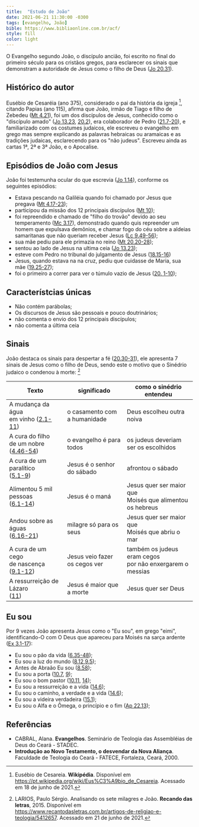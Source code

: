 ```yaml
---
title:  "Estudo de João"
date: 2021-06-21 11:30:00 -0300
tags: [evangelho, João]
bible: https://www.bibliaonline.com.br/acf/
style: fill
color: light
---
```


O Evangelho segundo João, o discípulo ancião, foi escrito no final do primeiro século para os cristãos gregos, para esclarecer os sinais que demonstram a autoridade de Jesus como o filho de Deus ([Jo 20.31]({{page.bible}}jo/20/31)).

## Histórico do autor

Eusébio de Cesaréia (ano 375), considerado o pai da história da igreja [^1], citando Papias (ano 115), afirma que João, irmão de Tiago e filho de Zebedeu ([Mt 4.21]({{page.bible}}mt/4/21)), foi um dos discípulos de Jesus, conhecido como o "discípulo amado" ([Jo 13.23]({{page.bible}}jo/13/23), [20.2]({{page.bible}}jo/20/2)), era colaborador de Pedro ([21.7-20]({{page.bible}}jo/21/7-20)), e familiarizado com os costumes judaicos, ele escreveu o evangelho em grego mas sempre explicando as palavras hebraicas ou aramaicas e as tradições judaicas, esclarecendo para os "não judeus". Escreveu ainda as cartas 1ª, 2ª e 3ª João, e o Apocalise.

## Episódios de João com Jesus

João foi testemunha ocular do que escrevia ([Jo 1.14]({{page.bible}}jo/1/14)), conforme os seguintes episódios:

- Estava pescando na Galiléia quando foi chamado por Jesus que pregava ([Mt 4.17-23]({{page.bible}}mt/20/20-23));
- participou da missão dos 12 principais discípulos ([Mt 10]({{page.bible}}mt/10));
- foi repreendido e chamado de "filho do trovão" devido ao seu temperamento ([Mc 3.17]({{page.bible}}mc/3/17)), demonstrado quando quis repreender um homem que expulsava demônios, e chamar fogo do céu sobre a aldeias samaritanas que não queriam receber Jesus ([Lc 9.49-56]({{page.bible}}lc/9/49-56));
- sua mãe pediu para ele primazia no reino ([Mt 20.20-28]({{page.bible}}mt/20/20-28));
- sentou ao lado de Jesus na ultima ceia ([Jo 13.23]({{page.bible}}jo/13/23));
- esteve com Pedro no tribunal do julgamento de Jesus ([18.15-16]({{page.bible}}jo/18/15-16))
- Jesus, quando estava na na cruz, pediu que cuidasse de Maria, sua mãe ([19.25-27]({{page.bible}}jo/19/25-27));
- foi o primeiro a correr para ver o túmulo vazio de Jesus ([20. 1-10]({{page.bible}}jo/20/1-10));

## Característcias únicas

- Não contém parábolas;
- Os discursos de Jesus são pessoais e pouco doutrinários;
- não comenta o envio dos 12 principais discípulos;
- não comenta a última ceia

## Sinais

João destaca os sinais para despertar a fé ([20.30-31]({{page.bible}}jo/20/30-31)),
ele apresenta 7 sinais de Jesus como o filho de Deus, sendo este o motivo que o Sinédrio judaico o condenou à morte: [^2]

Texto | significado | como o sinédrio entendeu
---------|----------|---------
 A mudança da água<br/> em vinho ([2.1-11]({{page.bible}}jo/2/1-11))| o casamento com<br/> a humanidade | Deus escolheu outra noiva
 A cura do filho<br/> de um nobre ([4.46-54]({{page.bible}}jo/4/46-54)) | o evangelho é para todos | os judeus deveriam<br/> ser os escolhidos
 A cura de um paralítico<br/>  ([5.1-9]({{page.bible}}jo/5/1-9)) | Jesus é o senhor<br/> do sábado | afrontou o sábado
 Alimentou 5 mil pessoas<br/>  ([6.1-14]({{page.bible}}jo/6/1-14)) | Jesus é o maná | Jesus quer ser maior que<br/> Moisés que alimentou os hebreus
 Andou sobre as águas<br/>  ([6.16-21]({{page.bible}}jo/6/16-21)) | milagre só para os seus | Jesus quer ser maior que<br/> Moisés que abriu o mar
 A cura de um cego<br/> de nascença ([9.1-12]({{page.bible}}jo/9.1-12)) | Jesus veio fazer<br/> os cegos ver | também os judeus eram cegos<br/>por não enxergarem o messias
 A ressurreição de Lázaro<br/>  ([11]({{page.bible}}jo/11)) | Jesus é maior que a morte | Jesus quer ser Deus

## Eu sou

Por 9 vezes João apresenta Jesus como o "Eu sou", em grego "eimi", identificando-O com O Deus que apareceu para Moisés na sarça ardente ([Ex 3.1-17]({{page.bible}}ex/3/1-17)):

- Eu sou o pão da vida ([6.35-48]({{page.bible}}jo/6/35-48));
- Eu sou a luz do mundo ([8.12]({{page.bible}}jo/8/12),[9.5]({{page.bible}}jo/9/5));
- Antes de Abraão Eu sou ([8.58]({{page.bible}}jo/8/58));
- Eu sou a porta ([10.7]({{page.bible}}jo/10/7), [9]({{page.bible}}jo/10/9));
- Eu sou o bom pastor ([10.11]({{page.bible}}jo/10/11), [14]({{page.bible}}jo/10/14));
- Eu sou a ressurreição e a vida ([14.6]({{page.bible}}jo/14/6));
- Eu sou o caminho, a verdade e a vida ([14.6]({{page.bible}}jo/14/6));
- Eu sou a videira verdadeira ([15.1]({{page.bible}}jo/15/1));
- Eu sou o Alfa e o Ômega, o princípio e o fim ([Ap 22.13]({{page.bible}}ap/22/13));

## Referências

- CABRAL, Alana. **Evangelhos**. Seminário de Teologia das Assembléias de Deus do Ceará - STADEC.
- **Introdução ao Novo Testamento, o desvendar da Nova Aliança**. Faculdade de Teologia do Ceará - FATECE, Fortaleza, Ceará, 2000.

[^1]: Eusébio de Cesareia. **Wikipédia**. Disponível em <https://pt.wikipedia.org/wiki/Eus%C3%A9bio_de_Cesareia>. Acessado em 18 de junho de 2021.

[^2]: LARIOS, Paulo Sérgio. Analisando os sete milagres e João. **Recando das letras**, 2015. Disponível em <https://www.recantodasletras.com.br/artigos-de-religiao-e-teologia/5412657>. Acessado em 21 de junho de 2021.